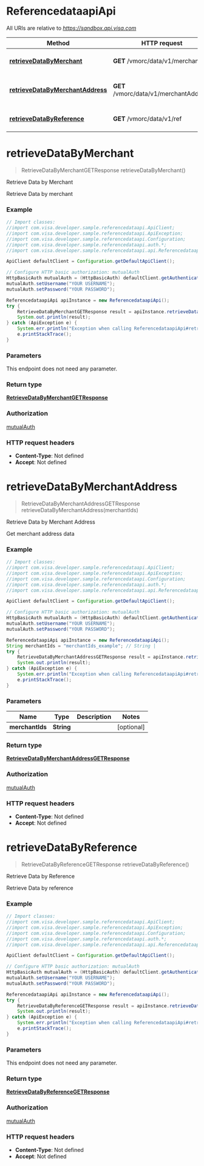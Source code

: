 # ReferencedataapiApi

All URIs are relative to *https://sandbox.api.visa.com*

Method | HTTP request | Description
------------- | ------------- | -------------
[**retrieveDataByMerchant**](ReferencedataapiApi.md#retrieveDataByMerchant) | **GET** /vmorc/data/v1/merchant | Retrieve Data by Merchant
[**retrieveDataByMerchantAddress**](ReferencedataapiApi.md#retrieveDataByMerchantAddress) | **GET** /vmorc/data/v1/merchantAddress | Retrieve Data by Merchant Address
[**retrieveDataByReference**](ReferencedataapiApi.md#retrieveDataByReference) | **GET** /vmorc/data/v1/ref | Retrieve Data by Reference


<a name="retrieveDataByMerchant"></a>
# **retrieveDataByMerchant**
> RetrieveDataByMerchantGETResponse retrieveDataByMerchant()

Retrieve Data by Merchant

Retrieve Data by merchant

### Example
```java
// Import classes:
//import com.visa.developer.sample.referencedataapi.ApiClient;
//import com.visa.developer.sample.referencedataapi.ApiException;
//import com.visa.developer.sample.referencedataapi.Configuration;
//import com.visa.developer.sample.referencedataapi.auth.*;
//import com.visa.developer.sample.referencedataapi.api.ReferencedataapiApi;

ApiClient defaultClient = Configuration.getDefaultApiClient();

// Configure HTTP basic authorization: mutualAuth
HttpBasicAuth mutualAuth = (HttpBasicAuth) defaultClient.getAuthentication("mutualAuth");
mutualAuth.setUsername("YOUR USERNAME");
mutualAuth.setPassword("YOUR PASSWORD");

ReferencedataapiApi apiInstance = new ReferencedataapiApi();
try {
    RetrieveDataByMerchantGETResponse result = apiInstance.retrieveDataByMerchant();
    System.out.println(result);
} catch (ApiException e) {
    System.err.println("Exception when calling ReferencedataapiApi#retrieveDataByMerchant");
    e.printStackTrace();
}
```

### Parameters
This endpoint does not need any parameter.

### Return type

[**RetrieveDataByMerchantGETResponse**](RetrieveDataByMerchantGETResponse.md)

### Authorization

[mutualAuth](../README.md#mutualAuth)

### HTTP request headers

 - **Content-Type**: Not defined
 - **Accept**: Not defined

<a name="retrieveDataByMerchantAddress"></a>
# **retrieveDataByMerchantAddress**
> RetrieveDataByMerchantAddressGETResponse retrieveDataByMerchantAddress(merchantIds)

Retrieve Data by Merchant Address

Get merchant address data

### Example
```java
// Import classes:
//import com.visa.developer.sample.referencedataapi.ApiClient;
//import com.visa.developer.sample.referencedataapi.ApiException;
//import com.visa.developer.sample.referencedataapi.Configuration;
//import com.visa.developer.sample.referencedataapi.auth.*;
//import com.visa.developer.sample.referencedataapi.api.ReferencedataapiApi;

ApiClient defaultClient = Configuration.getDefaultApiClient();

// Configure HTTP basic authorization: mutualAuth
HttpBasicAuth mutualAuth = (HttpBasicAuth) defaultClient.getAuthentication("mutualAuth");
mutualAuth.setUsername("YOUR USERNAME");
mutualAuth.setPassword("YOUR PASSWORD");

ReferencedataapiApi apiInstance = new ReferencedataapiApi();
String merchantIds = "merchantIds_example"; // String | 
try {
    RetrieveDataByMerchantAddressGETResponse result = apiInstance.retrieveDataByMerchantAddress(merchantIds);
    System.out.println(result);
} catch (ApiException e) {
    System.err.println("Exception when calling ReferencedataapiApi#retrieveDataByMerchantAddress");
    e.printStackTrace();
}
```

### Parameters

Name | Type | Description  | Notes
------------- | ------------- | ------------- | -------------
 **merchantIds** | **String**|  | [optional]

### Return type

[**RetrieveDataByMerchantAddressGETResponse**](RetrieveDataByMerchantAddressGETResponse.md)

### Authorization

[mutualAuth](../README.md#mutualAuth)

### HTTP request headers

 - **Content-Type**: Not defined
 - **Accept**: Not defined

<a name="retrieveDataByReference"></a>
# **retrieveDataByReference**
> RetrieveDataByReferenceGETResponse retrieveDataByReference()

Retrieve Data by Reference

Retrieve Data by reference

### Example
```java
// Import classes:
//import com.visa.developer.sample.referencedataapi.ApiClient;
//import com.visa.developer.sample.referencedataapi.ApiException;
//import com.visa.developer.sample.referencedataapi.Configuration;
//import com.visa.developer.sample.referencedataapi.auth.*;
//import com.visa.developer.sample.referencedataapi.api.ReferencedataapiApi;

ApiClient defaultClient = Configuration.getDefaultApiClient();

// Configure HTTP basic authorization: mutualAuth
HttpBasicAuth mutualAuth = (HttpBasicAuth) defaultClient.getAuthentication("mutualAuth");
mutualAuth.setUsername("YOUR USERNAME");
mutualAuth.setPassword("YOUR PASSWORD");

ReferencedataapiApi apiInstance = new ReferencedataapiApi();
try {
    RetrieveDataByReferenceGETResponse result = apiInstance.retrieveDataByReference();
    System.out.println(result);
} catch (ApiException e) {
    System.err.println("Exception when calling ReferencedataapiApi#retrieveDataByReference");
    e.printStackTrace();
}
```

### Parameters
This endpoint does not need any parameter.

### Return type

[**RetrieveDataByReferenceGETResponse**](RetrieveDataByReferenceGETResponse.md)

### Authorization

[mutualAuth](../README.md#mutualAuth)

### HTTP request headers

 - **Content-Type**: Not defined
 - **Accept**: Not defined

